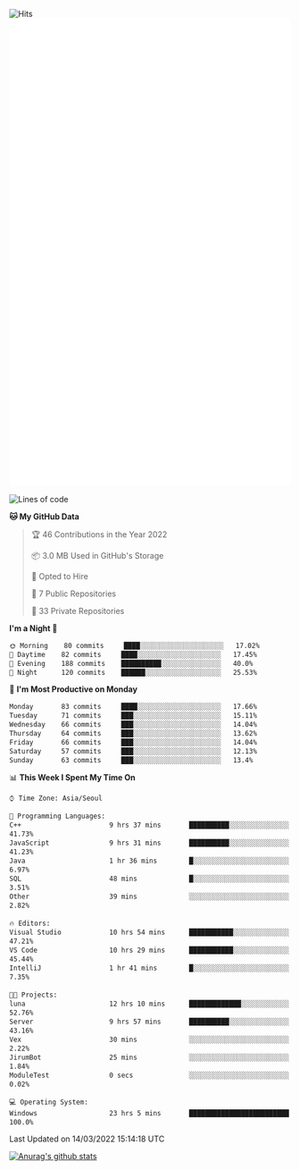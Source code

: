![Hits](https://hits.seeyoufarm.com/api/count/incr/badge.svg?url=https%3A%2F%2Fgithub.com%2Fkokose1234&count_bg=%2379C83D&title_bg=%23555555&icon=apple.svg&icon_color=%23E7E7E7&title=hits&edge_flat=false)
<br/>
![Metrics](https://github.com/kokose1234/kokose1234/blob/main/github-metrics.svg)

<!--START_SECTION:waka-->
![Lines of code](https://img.shields.io/badge/From%20Hello%20World%20I%27ve%20Written-2%20Million%20lines%20of%20code-blue)

**🐱 My GitHub Data** 

> 🏆 46 Contributions in the Year 2022
 > 
> 📦 3.0 MB Used in GitHub's Storage 
 > 
> 💼 Opted to Hire
 > 
> 📜 7 Public Repositories 
 > 
> 🔑 33 Private Repositories  
 > 
**I'm a Night 🦉** 

```text
🌞 Morning    80 commits     ████░░░░░░░░░░░░░░░░░░░░░   17.02% 
🌆 Daytime    82 commits     ████░░░░░░░░░░░░░░░░░░░░░   17.45% 
🌃 Evening    188 commits    ██████████░░░░░░░░░░░░░░░   40.0% 
🌙 Night      120 commits    ██████░░░░░░░░░░░░░░░░░░░   25.53%

```
📅 **I'm Most Productive on Monday** 

```text
Monday       83 commits     ████░░░░░░░░░░░░░░░░░░░░░   17.66% 
Tuesday      71 commits     ███░░░░░░░░░░░░░░░░░░░░░░   15.11% 
Wednesday    66 commits     ███░░░░░░░░░░░░░░░░░░░░░░   14.04% 
Thursday     64 commits     ███░░░░░░░░░░░░░░░░░░░░░░   13.62% 
Friday       66 commits     ███░░░░░░░░░░░░░░░░░░░░░░   14.04% 
Saturday     57 commits     ███░░░░░░░░░░░░░░░░░░░░░░   12.13% 
Sunday       63 commits     ███░░░░░░░░░░░░░░░░░░░░░░   13.4%

```


📊 **This Week I Spent My Time On** 

```text
⌚︎ Time Zone: Asia/Seoul

💬 Programming Languages: 
C++                      9 hrs 37 mins       ██████████░░░░░░░░░░░░░░░   41.73% 
JavaScript               9 hrs 31 mins       ██████████░░░░░░░░░░░░░░░   41.23% 
Java                     1 hr 36 mins        █░░░░░░░░░░░░░░░░░░░░░░░░   6.97% 
SQL                      48 mins             █░░░░░░░░░░░░░░░░░░░░░░░░   3.51% 
Other                    39 mins             ░░░░░░░░░░░░░░░░░░░░░░░░░   2.82%

🔥 Editors: 
Visual Studio            10 hrs 54 mins      ███████████░░░░░░░░░░░░░░   47.21% 
VS Code                  10 hrs 29 mins      ███████████░░░░░░░░░░░░░░   45.44% 
IntelliJ                 1 hr 41 mins        █░░░░░░░░░░░░░░░░░░░░░░░░   7.35%

🐱‍💻 Projects: 
luna                     12 hrs 10 mins      █████████████░░░░░░░░░░░░   52.76% 
Server                   9 hrs 57 mins       ██████████░░░░░░░░░░░░░░░   43.16% 
Vex                      30 mins             ░░░░░░░░░░░░░░░░░░░░░░░░░   2.22% 
JirumBot                 25 mins             ░░░░░░░░░░░░░░░░░░░░░░░░░   1.84% 
ModuleTest               0 secs              ░░░░░░░░░░░░░░░░░░░░░░░░░   0.02%

💻 Operating System: 
Windows                  23 hrs 5 mins       █████████████████████████   100.0%

```


 Last Updated on 14/03/2022 15:14:18 UTC
<!--END_SECTION:waka-->

[![Anurag's github stats](https://github-readme-stats.vercel.app/api?username=kokose1234&theme=dracula)](https://github.com/anuraghazra/github-readme-stats)



	
